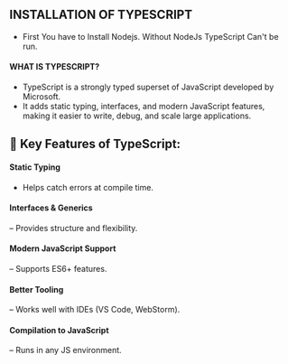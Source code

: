 ## INSTALLATION OF TYPESCRIPT
- First You have to Install Nodejs. Without NodeJs TypeScript Can't be run.

#### WHAT IS TYPESCRIPT?
 -  TypeScript is a strongly typed superset of JavaScript developed by Microsoft.
 - It adds static typing, interfaces, and modern JavaScript features, making it easier to write, debug, and scale large applications.

## 🔹 Key Features of TypeScript:
#### Static Typing 
- Helps catch errors at compile time.
#### Interfaces & Generics 
– Provides structure and flexibility.
#### Modern JavaScript Support
– Supports ES6+ features.
#### Better Tooling 
– Works well with IDEs (VS Code, WebStorm).
#### Compilation to JavaScript 
– Runs in any JS environment.
 